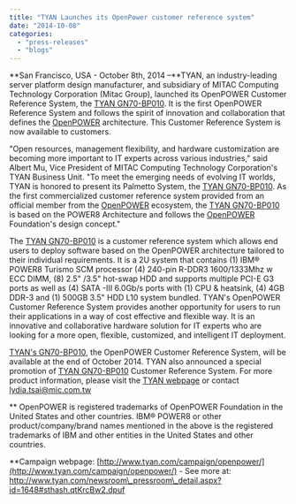 ```yaml
---
title: "TYAN Launches its OpenPower customer reference system"
date: "2014-10-08"
categories: 
  - "press-releases"
  - "blogs"
---
```


**San Francisco, USA - October 8th, 2014 –**TYAN, an industry-leading server platform design manufacturer, and subsidiary of MITAC Computing Technology Corporation (Mitac Group), launched its OpenPOWER Customer Reference System, the [TYAN GN70-BP010](http://www.tyan.com/campaign/openpower/). It is the first OpenPOWER Reference System and follows the spirit of innovation and collaboration that defines the [OpenPOWER](https://openpowerfoundation.org/) architecture. This Customer Reference System is now available to customers.

"Open resources, management flexibility, and hardware customization are becoming more important to IT experts across various industries," said Albert Mu, Vice President of MITAC Computing Technology Corporation's TYAN Business Unit. "To meet the emerging needs of evolving IT worlds, TYAN is honored to present its Palmetto System, the [TYAN GN70-BP010](http://www.tyan.com/campaign/openpower/). As the first commercialized customer reference system provided from an official member from the [OpenPOWER](https://openpowerfoundation.org/) ecosystem, the [TYAN GN70-BP010](http://www.tyan.com/campaign/openpower/) is based on the POWER8 Architecture and follows the [OpenPOWER](https://openpowerfoundation.org/) Foundation's design concept."

The [TYAN GN70-BP010](http://www.tyan.com/campaign/openpower/) is a customer reference system which allows end users to deploy software based on the OpenPOWER architecture tailored to their individual requirements. It is a 2U system that contains (1) IBM® POWER8 Turismo SCM processor (4) 240-pin R-DDR3 1600/1333Mhz w ECC DIMM, (8) 2.5" /3.5" hot-swap HDD and supports multiple PCI-E G3 ports as well as (4) SATA -III 6.0Gb/s ports with (1) CPU & heatsink, (4) 4GB DDR-3 and (1) 500GB 3.5" HDD L10 system bundled. TYAN's OpenPOWER Customer Reference System provides another opportunity for users to run their applications in a way of cost effective and flexible way. It is an innovative and collaborative hardware solution for IT experts who are looking for a more open, flexible, customized, and intelligent IT deployment.

[TYAN's GN70-BP010](http://www.tyan.com/campaign/openpower/), the OpenPOWER Customer Reference System, will be available at the end of October 2014. TYAN also announced a special promotion of [TYAN GN70-BP010](http://www.tyan.com/campaign/openpower/) Customer Reference System. For more product information, please visit the [TYAN webpage](http://www.tyan.com/campaign/openpower/) or contact [lydia.tsai@mic.com.tw](mailto:lydia.tsai@mic.com.tw)

\*\* OpenPOWER is registered trademarks of OpenPOWER Foundation in the United States and other countries. IBM® POWER8 or other product/company/brand names mentioned in the above is the registered trademarks of IBM and other entities in the United States and other countries.

\*\*Campaign webpage: [http://www.tyan.com/campaign/openpower/](http://www.tyan.com/campaign/openpower/) - See more at: http://www.tyan.com/newsroom\_pressroom\_detail.aspx?id=1648#sthash.qtKrcBw2.dpuf
